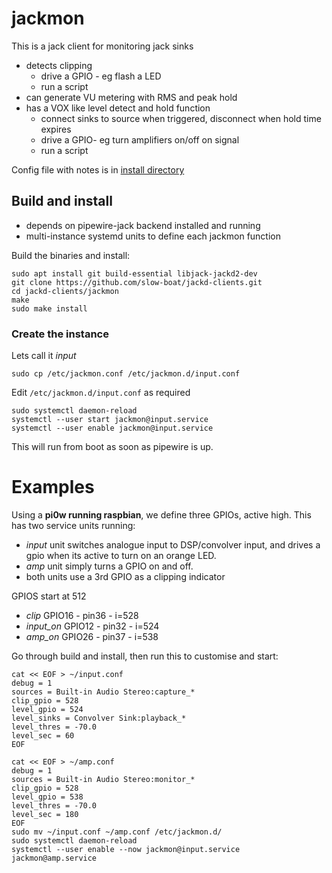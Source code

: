 # jackmon
This is a jack client for monitoring jack sinks

- detects clipping
    * drive a GPIO - eg flash a LED
    * run a script
- can generate VU metering with RMS and peak hold
- has a VOX like level detect and hold function
	- connect sinks to source when triggered, disconnect when hold time expires
	- drive a GPIO- eg turn amplifiers on/off on signal
	- run a script 

Config file with notes is in [install directory](./install/etc/jackmon.conf)

## Build and install
- depends on pipewire-jack backend installed and running
- multi-instance systemd units to define each jackmon function

Build the binaries and install:
```
sudo apt install git build-essential libjack-jackd2-dev
git clone https://github.com/slow-boat/jackd-clients.git
cd jackd-clients/jackmon
make
sudo make install
```

### Create the instance
Lets call it *input*
```
sudo cp /etc/jackmon.conf /etc/jackmon.d/input.conf
```

Edit `/etc/jackmon.d/input.conf` as required
```
sudo systemctl daemon-reload
systemctl --user start jackmon@input.service
systemctl --user enable jackmon@input.service
```

This will run from boot as soon as pipewire is up.

# Examples
Using a **pi0w running raspbian**, we define three GPIOs, active high. This has two service units running:

- *input* unit switches analogue input to DSP/convolver input, and drives a gpio when its active to turn on an orange LED.
- *amp* unit simply turns a GPIO on and off.
- both units use a 3rd GPIO as a clipping indicator

GPIOS start at 512

- *clip* GPIO16 - pin36 - i=528
- *input_on* GPIO12 - pin32 - i=524 
- *amp_on* GPIO26 - pin37 - i=538

Go through build and install, then run this to customise and start:
```
cat << EOF > ~/input.conf
debug = 1
sources = Built-in Audio Stereo:capture_*
clip_gpio = 528
level_gpio = 524
level_sinks = Convolver Sink:playback_*
level_thres = -70.0
level_sec = 60
EOF

cat << EOF > ~/amp.conf
debug = 1
sources = Built-in Audio Stereo:monitor_*
clip_gpio = 528
level_gpio = 538
level_thres = -70.0
level_sec = 180
EOF
sudo mv ~/input.conf ~/amp.conf /etc/jackmon.d/
sudo systemctl daemon-reload
systemctl --user enable --now jackmon@input.service jackmon@amp.service
```
